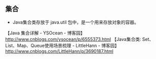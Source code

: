 ## 集合  
  - Java集合类存放于 java.util 包中，是一个用来存放对象的容器。  


【Java 集合详解 - YSOcean - 博客园】  
http://www.cnblogs.com/ysocean/p/6555373.html
【Java集合类: Set、List、Map、Queue使用场景梳理 - LittleHann - 博客园】  
http://www.cnblogs.com/LittleHann/p/3690187.html